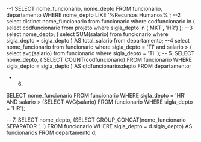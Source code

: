 --1
SELECT nome_funcionario, nome_depto
FROM funcionario, departamento
WHERE nome_depto
LIKE '%Recursos Humanos%';
--2
select  distinct nome_funcionario
from funcionario
where codfuncionario in (
    select codfuncionario
    from projeto
    where sigla_depto in ('MKT', 'HR') 
);
--3
select nome_depto, (
select SUM(salario)
from funcionario
where sigla_depto = sigla_depto
) AS total_salario
from departamento;
--4
select nome_funcionario
from funcionario 
where sigla_depto = 'TI' and salario > (
select avg(salario)
from funcionario
where sigla_depto = 'TI'
);
-- 5. 
SELECT nome_depto, (
     SELECT COUNT(codfuncionario)
     FROM funcionario
     WHERE sigla_depto = sigla_depto
) AS qtdfuncionariosdepto
FROM departamento;
- 6.
SELECT nome_funcionario
FROM funcionario
WHERE sigla_depto = 'HR' 
AND salario > (SELECT AVG(salario) FROM funcionario WHERE sigla_depto = 'HR');

-- 7. 
SELECT nome_depto,
       (SELECT GROUP_CONCAT(nome_funcionario SEPARATOR ', ')
        FROM funcionario
        WHERE sigla_depto = d.sigla_depto) AS funcionarios
FROM departamento d;
